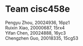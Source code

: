 # Team cisc458e 
Pengyu Zhou, 20024936, 16pz1  
Ruixin Xiao, 20000687, 15rx4  
Yifan Chen, 20024888, 16yc3  
Chengzhen Guo, 20018335, 15cg53 
